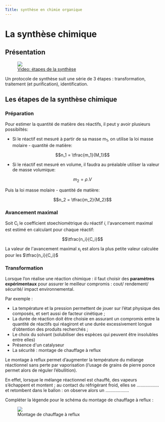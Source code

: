 ```yaml
---
Title: synthèse en chimie organique
---
```


# La synthèse chimique
## Présentation

<a href="https://youtu.be/frib5B7SBZg" target=_blank>
<figure>
  <img src="../images/synthese.png">
  <figcaption>Video: étapes de la synthèse</figcaption>
</figure></a>

Un protocole de synthèse suit une série de 3 étapes : transformation, traitement (et purification), identification.

## Les étapes de la synthèse chimique
### Préparation
Pour estimer la quantité de matière des réactifs, il peut y avoir plusieurs possibiltés:

* Si le réactif est mesuré à partir de sa masse m<sub>1</sub>, on utilise la loi masse molaire - quantité de matière:

$$n_1 = \tfrac{m_1}{M_1}$$

* Si le réactif est mesuré en volume, il faudra au préalable utiliser la valeur de masse volumique:

$$m_2 = \rho.V$$

Puis la loi masse molaire - quantité de matière:

$$n_2 = \tfrac{m_2}{M_2}$$

### Avancement maximal
Soit C<sub>i</sub> le coefficient stoechiométrique du réactif <i>i</i>, l'avancement maximal est estimé en calculant pour chaque réactif:

$$\tfrac{n_i}{C_i}$$

La valeur de l'avancement maximal x<sub>i</sub> est alors la plus petite valeur calculée pour les $\tfrac{n_i}{C_i}$

### Transformation

Lorsque l’on réalise une réaction chimique : il faut choisir des **paramètres expérimentaux** pour assurer le meilleur compromis : cout/ rendement/ sécurité/ impact environnemental.

Par exemple : 

* La température et la pression permettent de jouer sur l’état physique des composés, et sert aussi de facteur cinétique ;
* La durée de réaction doit être choisie en assurant un compromis entre la quantité de réactifs qui réagiront et une durée excessivement longue d’obtention des produits recherchés ;
* Le choix du solvant  (solubiliser des espèces qui peuvent être insolubles entre elles)
* Présence d'un catalyseur
* La sécurité : montage de chauffage à reflux

Le montage à reflux permet d’augmenter la température du mélange réactionnel sans perte par vaporisation (l’usage de grains de pierre ponce permet alors de réguler l’ébullition).

En effet, lorsque le mélange réactionnel est chauffé, des vapeurs s’échappent et montent ; au contact du réfrigérant froid, elles se ………………    et retombent dans le ballon : on observe alors un ……………….

Compléter la légende pour le schéma du montage de chauffage à reflux :

<figure>
  <img src="../images/reflux.png">
  <figcaption>Montage de chauffage à reflux</figcaption>
</figure>
